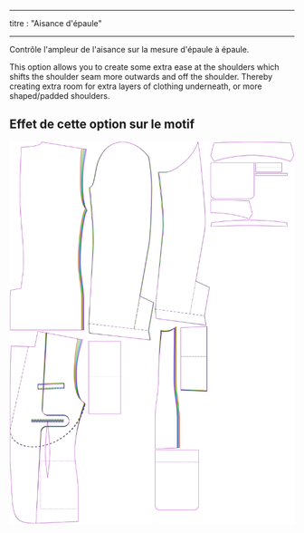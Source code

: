 - - -
titre : "Aisance d'épaule"
- - -

Contrôle l'ampleur de l'aisance sur la mesure d'épaule à épaule.

This option allows you to create some extra ease at the shoulders which shifts the shoulder seam more outwards and off the shoulder. Thereby creating extra room for extra layers of clothing underneath, or more shaped/padded shoulders.

## Effet de cette option sur le motif

![Cette image montre l'effet de cette option en superposant plusieurs variantes qui ont une valeur différente pour cette option](jaeger_shoulderease_sample.svg "Effet de cette option sur le modèle")
